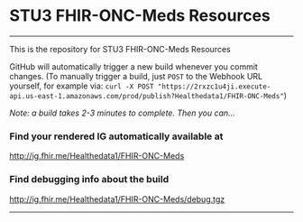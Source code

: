 
#  STU3 FHIR-ONC-Meds Resources

-----
This is the repository for STU3 FHIR-ONC-Meds Resources

<!--
### NOTE the CI build is currently not working (11/1/2016) a recent build is available [here](http://healthedatainc.com/go-ftp/FHIR-ONC-Meds/)
-->

GitHub will automatically trigger a new build whenever you commit changes.
(To manually trigger a build, just `POST` to the Webhook URL yourself, for example via:
`curl -X POST "https://2rxzc1u4ji.execute-api.us-east-1.amazonaws.com/prod/publish?Healthedata1/FHIR-ONC-Meds"`)

*Note: a build takes 2-3 minutes to complete. Then you can...*

### Find your rendered IG automatically available at

http://ig.fhir.me/Healthedata1/FHIR-ONC-Meds

### Find debugging info about the build

http://ig.fhir.me/Healthedata1/FHIR-ONC-Meds/debug.tgz

------
